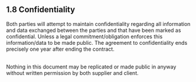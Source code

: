 ## 1.8 Confidentiality

Both parties will attempt to maintain confidentiality regarding all information and data exchanged between the parties and that have been marked as confidential. Unless a legal commitment/obligation enforces this information/data to be made public. The agreement to confidentiality ends precisely one year after ending the contract.<br><br>

Nothing in this document may be replicated or made public in anyway without written permission by both supplier and client.